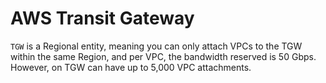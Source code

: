 # AWS Transit Gateway

`TGW` is a Regional entity, meaning you can only attach VPCs to the TGW within the same Region, and per VPC, the bandwidth reserved is 50 Gbps. However, on TGW can have up to 5,000 VPC attachments.
